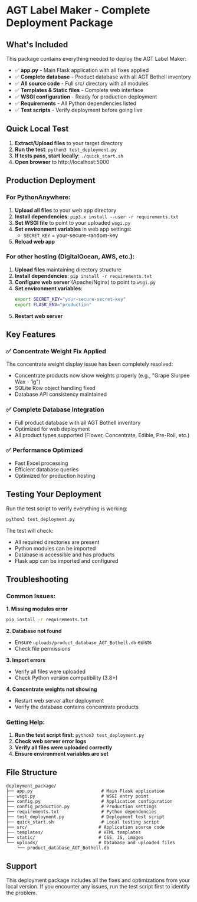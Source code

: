 # AGT Label Maker - Complete Deployment Package

## What's Included

This package contains everything needed to deploy the AGT Label Maker:

- ✅ **app.py** - Main Flask application with all fixes applied
- ✅ **Complete database** - Product database with all AGT Bothell inventory
- ✅ **All source code** - Full src/ directory with all modules
- ✅ **Templates & Static files** - Complete web interface
- ✅ **WSGI configuration** - Ready for production deployment
- ✅ **Requirements** - All Python dependencies listed
- ✅ **Test scripts** - Verify deployment before going live

## Quick Local Test

1. **Extract/Upload files** to your target directory
2. **Run the test**: `python3 test_deployment.py`
3. **If tests pass, start locally**: `./quick_start.sh`
4. **Open browser** to http://localhost:5000

## Production Deployment

### For PythonAnywhere:

1. **Upload all files** to your web app directory
2. **Install dependencies**: `pip3.x install --user -r requirements.txt`
3. **Set WSGI file** to point to your uploaded `wsgi.py`
4. **Set environment variables** in web app settings:
   - `SECRET_KEY` = your-secure-random-key
5. **Reload web app**

### For other hosting (DigitalOcean, AWS, etc.):

1. **Upload files** maintaining directory structure
2. **Install dependencies**: `pip install -r requirements.txt`
3. **Configure web server** (Apache/Nginx) to point to `wsgi.py`
4. **Set environment variables**:
   ```bash
   export SECRET_KEY="your-secure-secret-key"
   export FLASK_ENV="production"
   ```
5. **Restart web server**

## Key Features

### ✅ Concentrate Weight Fix Applied
The concentrate weight display issue has been completely resolved:
- Concentrate products now show weights properly (e.g., "Grape Slurpee Wax - 1g")
- SQLite Row object handling fixed
- Database API consistency maintained

### ✅ Complete Database Integration
- Full product database with all AGT Bothell inventory
- Optimized for web deployment
- All product types supported (Flower, Concentrate, Edible, Pre-Roll, etc.)

### ✅ Performance Optimized
- Fast Excel processing
- Efficient database queries
- Optimized for production hosting

## Testing Your Deployment

Run the test script to verify everything is working:

```bash
python3 test_deployment.py
```

The test will check:
- All required directories are present
- Python modules can be imported
- Database is accessible and has products
- Flask app can be imported and configured

## Troubleshooting

### Common Issues:

**1. Missing modules error**
```bash
pip install -r requirements.txt
```

**2. Database not found**
- Ensure `uploads/product_database_AGT_Bothell.db` exists
- Check file permissions

**3. Import errors**
- Verify all files were uploaded
- Check Python version compatibility (3.8+)

**4. Concentrate weights not showing**
- Restart web server after deployment
- Verify the database contains concentrate products

### Getting Help:

1. **Run the test script first**: `python3 test_deployment.py`
2. **Check web server error logs**
3. **Verify all files were uploaded correctly**
4. **Ensure environment variables are set**

## File Structure

```
deployment_package/
├── app.py                          # Main Flask application
├── wsgi.py                         # WSGI entry point
├── config.py                       # Application configuration
├── config_production.py            # Production settings
├── requirements.txt                # Python dependencies
├── test_deployment.py              # Deployment test script
├── quick_start.sh                  # Local testing script
├── src/                           # Application source code
├── templates/                     # HTML templates
├── static/                        # CSS, JS, images
└── uploads/                       # Database and uploaded files
    └── product_database_AGT_Bothell.db
```

## Support

This deployment package includes all the fixes and optimizations from your local version. If you encounter any issues, run the test script first to identify the problem.
